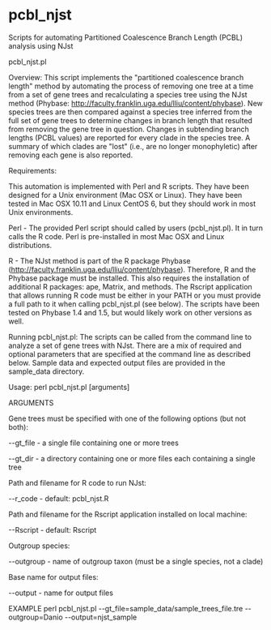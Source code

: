 # pcbl_njst
Scripts for automating Partitioned Coalescence Branch Length (PCBL) analysis using NJst

pcbl_njst.pl

Overview: 
This script implements the "partitioned coalescence branch length" method by automating the process of removing one tree at a time from a set of gene trees and recalculating a species tree using the NJst method (Phybase: http://faculty.franklin.uga.edu/lliu/content/phybase). New species trees are then compared against a species tree inferred from the full set of gene trees to determine changes in branch length that resulted from removing the gene tree in question. Changes in subtending branch lengths (PCBL values) are reported for every clade in the species tree. A summary of which clades are "lost" (i.e., are no longer monophyletic) after removing each gene is also reported.



Requirements: 

This automation is implemented with Perl and R scripts. They have been designed for a Unix environment (Mac OSX or Linux). They have been tested in Mac OSX 10.11 and Linux CentOS 6, but they should work in most Unix environments.

Perl - The provided Perl script should called by users (pcbl_njst.pl). It in turn calls the R code. Perl is pre-installed in most Mac OSX and Linux distributions.

R - The NJst method is part of the R package Phybase (http://faculty.franklin.uga.edu/lliu/content/phybase). Therefore, R and the Phybase package must be installed. This also requires the installation of additional R packages: ape, Matrix, and methods. The Rscript application that allows running R code must be either in your PATH or you must provide a full path to it when calling pcbl_njst.pl (see below). The scripts have been tested on Phybase 1.4 and 1.5, but would likely work on other versions as well.



Running pcbl_njst.pl:
The scripts can be called from the command line to analyze a set of gene trees with NJst. There are a mix of required and optional parameters that are specified at the command line as described below. Sample data and expected output files are provided in the sample_data directory.


Usage: perl pcbl_njst.pl [arguments]

ARGUMENTS

Gene trees must be specified with one of the following options (but
not both): 

--gt_file      - a single file containing one or more trees

--gt_dir       - a directory containing one or more files each 
containing a single tree 

Path and filename for R code to run NJst:

--r_code        - default: pcbl_njst.R

Path and filename for the Rscript application installed on local machine:

--Rscript       - default: Rscript

Outgroup species:

--outgroup      - name of outgroup taxon (must be a single species, not a clade)

Base name for output files:

--output        - name for output files


EXAMPLE
perl pcbl_njst.pl --gt_file=sample_data/sample_trees_file.tre --outgroup=Danio --output=njst_sample
